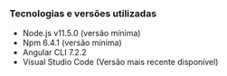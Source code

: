 ### Tecnologias e versões utilizadas
- Node.js v11.5.0 (versão mínima)
- Npm 6.4.1 (versão mínima)
- Angular CLI 7.2.2
- Visual Studio Code (Versão mais recente disponível)
